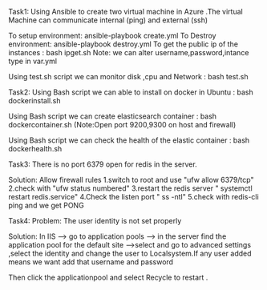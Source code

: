 Task1:
Using Ansible to create two virtual machine in Azure .The virtual Machine can communicate internal (ping) and external (ssh)

To setup environment: ansible-playbook create.yml
To Destroy environment: ansible-playbook destroy.yml
To get the public ip of the instances : bash ipget.sh 
Note: we can alter username,password,intance type in var.yml

Using test.sh script we can monitor disk ,cpu and Network : bash test.sh


Task2:
Using Bash script we can able to install on docker in Ubuntu : bash dockerinstall.sh

Using Bash script we can create elasticsearch container : bash dockercontainer.sh 
(Note:Open port 9200,9300 on host and firewall)

Using Bash script we can check the health of the elastic container : bash dockerhealth.sh

Task3:
There is no port 6379 open for redis in the server.

Solution:
Allow firewall rules
1.switch to root and use "ufw allow 6379/tcp"
2.check with "ufw status numbered"
3.restart the redis server " systemctl restart redis.service"
4.Check the listen port " ss -ntl"
5.check with redis-cli ping and we get PONG

Task4:
Problem:
The user identity is not set properly

Solution:
In IIS --> go to application pools --> in the server find the application pool for the default site -->select  and go to advanced settings ,select the identity and change the user to Localsystem.If any user added means we want add that username and password

Then click the applicationpool and select Recycle to restart .



